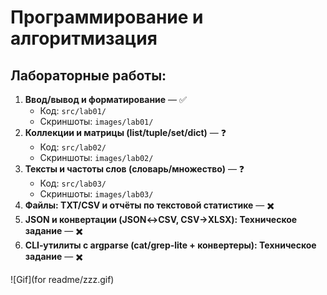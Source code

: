 # Программирование и алгоритмизация
## Лабораторные работы:
1. **Ввод/вывод и форматирование** — ✅
   - Код: `src/lab01/`
   - Скриншоты: `images/lab01/`
2. **Коллекции и матрицы (list/tuple/set/dict)** — ❓
   - Код: `src/lab02/`
   - Скриншоты: `images/lab02/`
3. **Тексты и частоты слов (словарь/множество)** — ❓
   - Код: `src/lab03/`
   - Скриншоты: `images/lab03/`
4. **Файлы: TXT/CSV и отчёты по текстовой статистике** — ✖️
5. **JSON и конвертации (JSON↔CSV, CSV→XLSX): Техническое задание** — ✖️
6. **CLI‑утилиты с argparse (cat/grep‑lite + конвертеры): Техническое задание** — ✖️

![Gif](for readme/zzz.gif)
